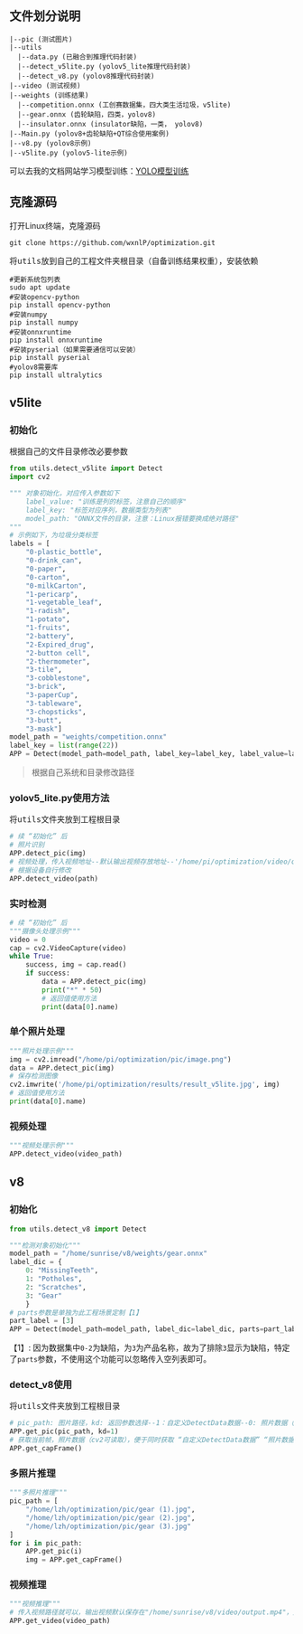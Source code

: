 ## 文件划分说明

```
|--pic (测试图片)
|--utils
  |--data.py (已融合到推理代码封装)
  |--detect_v5lite.py (yolov5_lite推理代码封装)
  |--detect_v8.py (yolov8推理代码封装)
|--video (测试视频)
|--weights (训练结果)
  |--competition.onnx (工创赛数据集，四大类生活垃圾，v5lite)
  |--gear.onnx (齿轮缺陷，四类，yolov8)
  |--insulator.onnx (insulator缺陷，一类， yolov8)
|--Main.py (yolov8+齿轮缺陷+QT综合使用案例)
|--v8.py (yolov8示例)
|--v5lite.py (yolov5-lite示例)
```

可以去我的文档网站学习模型训练：[YOLO模型训练](https://tonmoon.top/study/yolov5/1/)

## 克隆源码

打开Linux终端，克隆源码

```shell
git clone https://github.com/wxnlP/optimization.git
```

将<kbd>utils</kbd>放到自己的工程文件夹根目录（自备训练结果权重），安装依赖

```shell
#更新系统包列表
sudo apt update
#安装opencv-python
pip install opencv-python
#安装numpy
pip install numpy
#安装onnxruntime
pip install onnxruntime
#安装pyserial（如果需要通信可以安装）
pip install pyserial
#yolov8需要库
pip install ultralytics
```

## v5lite

### 初始化

根据自己的文件目录修改必要参数

```python
from utils.detect_v5lite import Detect
import cv2

""" 对象初始化，对应传入参数如下
	label_value: "训练是列的标签，注意自己的顺序"
	label_key: "标签对应序列，数据类型为列表"
	model_path: "ONNX文件的目录，注意：Linux报错要换成绝对路径"
"""
# 示例如下，为垃圾分类标签
labels = [
    "0-plastic_bottle",
    "0-drink_can",
    "0-paper",
    "0-carton",
    "0-milkCarton",
    "1-pericarp",
    "1-vegetable_leaf",
    "1-radish",
    "1-potato",
    "1-fruits",
    "2-battery",
    "2-Expired_drug",
    "2-button cell",
    "2-thermometer",
    "3-tile",
    "3-cobblestone",
    "3-brick",
    "3-paperCup",
    "3-tableware",
    "3-chopsticks",
    "3-butt",
    "3-mask"]
model_path = "weights/competition.onnx"
label_key = list(range(22))
APP = Detect(model_path=model_path, label_key=label_key, label_value=labels)
```

> 根据自己系统和目录修改路径
>

### yolov5_lite.py使用方法

将<kbd>utils</kbd>文件夹放到工程根目录

```python
# 续 “初始化” 后
# 照片识别
APP.detect_pic(img)
# 视频处理，传入视频地址--默认输出视频存放地址--'/home/pi/optimization/video/output_video.mp4'
# 根据设备自行修改
APP.detect_video(path)
```

### 实时检测

```python
# 续 “初始化” 后
"""摄像头处理示例"""
video = 0
cap = cv2.VideoCapture(video)
while True:
    success, img = cap.read()
    if success:
        data = APP.detect_pic(img)
        print("*" * 50)
        # 返回值使用方法
        print(data[0].name)
```

### 单个照片处理

```python
"""照片处理示例"""
img = cv2.imread("/home/pi/optimization/pic/image.png")
data = APP.detect_pic(img)
# 保存检测图像
cv2.imwrite('/home/pi/optimization/results/result_v5lite.jpg', img)
# 返回值使用方法
print(data[0].name)

```

### 视频处理

```python
"""视频处理示例"""
APP.detect_video(video_path)
```

## v8

### 初始化

```python
from utils.detect_v8 import Detect

"""检测对象初始化"""
model_path = "/home/sunrise/v8/weights/gear.onnx"
label_dic = {
    0: "MissingTeeth",
    1: "Potholes",
    2: "Scratches",
    3: "Gear"
    }
# parts参数是单独为此工程场景定制【1】
part_label = [3]
APP = Detect(model_path=model_path, label_dic=label_dic, parts=part_label)
```

【1】: 因为数据集中`0-2`为缺陷，为`3`为产品名称，故为了排除`3`显示为缺陷，特定了`parts`参数，不使用这个功能可以忽略传入空列表即可。

### detect_v8使用

将<kbd>utils</kbd>文件夹放到工程根目录

```python
# pic_path: 图片路径，kd: 返回参数选择--1：自定义DetectData数据--0: 照片数据（cv2可读取）
APP.get_pic(pic_path, kd=1)
# 获取当前帧，照片数据（cv2可读取），便于同时获取 “自定义DetectData数据” “照片数据”
APP.get_capFrame()
```

### 多照片推理

```python
"""多照片推理"""
pic_path = [
    "/home/lzh/optimization/pic/gear (1).jpg",
    "/home/lzh/optimization/pic/gear (2).jpg",
    "/home/lzh/optimization/pic/gear (3).jpg"
]
for i in pic_path:
    APP.get_pic(i)
    img = APP.get_capFrame()
```

### 视频推理

```python
"""视频推理"""
# 传入视频路径就可以，输出视频默认保存在"/home/sunrise/v8/video/output.mp4"，定位到get_video函数去修改
APP.get_video(video_path)
```

